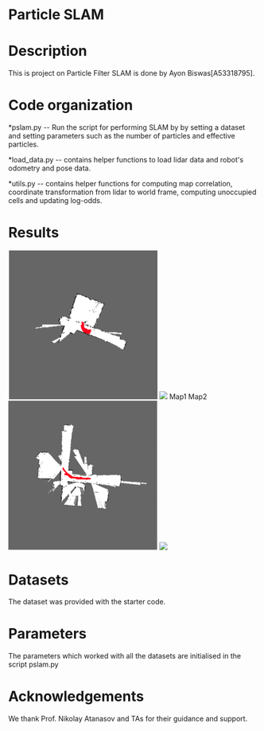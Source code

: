 # Particle SLAM

Description
===========
This is project on Particle Filter SLAM is done by Ayon Biswas[A53318795].

Code organization
=================
*pslam.py -- Run the script for performing SLAM by by setting a dataset and setting parameters such as the number of particles and effective particles.

*load_data.py -- contains helper functions to load lidar data and robot's odometry and pose data.
 
*utils.py -- contains helper functions for computing map correlation, coordinate transformation from lidar to world frame, computing unoccupied cells and updating log-odds.

Results
=======
<img src="img/map1.png" width="300">  <img src="img/map2.img" width="300"> 
Map1 Map2
<img src="img/map3.png" width="300">  <img src="img/map4.img" width="300"> 

Datasets
========
The dataset was provided with the starter code.

Parameters
======
The parameters which worked with all the datasets are initialised in the script pslam.py

Acknowledgements
================
We thank Prof. Nikolay Atanasov and TAs for their guidance and support.
